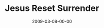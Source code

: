 ---
layout: message
category: message
series: "Reset"
title: "Jesus Reset Surrender"
date: 2009-03-08-00-00
message_id: 551
audio: "http://s3.amazonaws.com/crossroadsaudiomessages/Reset3.mp3"
audio-duration: "35:50"
program: "http://s3.amazonaws.com/crossroads-media/media/legacy/documents/0307_08Program.pdf"
description: "Following Jesus often means living counter-culturally. In this talk, Brian Tome discusses what it means to surrender and find life on the other side."
video: "https://s3.amazonaws.com/crossroadsvideomessages/Reset3.mp4"
video-duration: "46:26"
video-image: "http://s3.amazonaws.com/crossroads-media/images/legacy/content/Reset3-still.jpg"
explicit: false
---